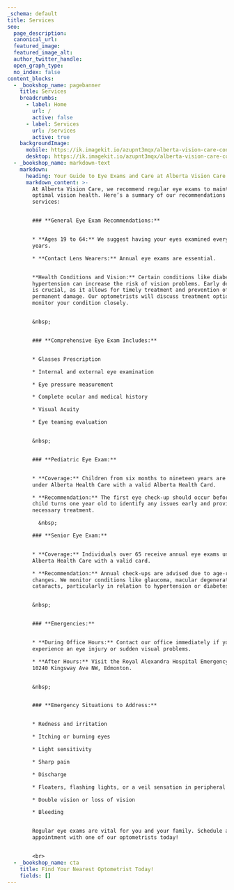 ```yaml
---
_schema: default
title: Services
seo:
  page_description:
  canonical_url:
  featured_image:
  featured_image_alt:
  author_twitter_handle:
  open_graph_type:
  no_index: false
content_blocks:
  - _bookshop_name: pagebanner
    title: Services
    breadcrumbs:
      - label: Home
        url: /
        active: false
      - label: Services
        url: /services
        active: true
    backgroundImage:
      mobile: https://ik.imagekit.io/azupnt3mqx/alberta-vision-care-contact-us.webp
      desktop: https://ik.imagekit.io/azupnt3mqx/alberta-vision-care-contact-us.webp
  - _bookshop_name: markdown-text
    markdown:
      heading: Your Guide to Eye Exams and Care at Alberta Vision Care
      markdown_content: >-
        At Alberta Vision Care, we recommend regular eye exams to maintain
        optimal vision health. Here’s a summary of our recommendations and
        services:


        ### **General Eye Exam Recommendations:**


        * **Ages 19 to 64:** We suggest having your eyes examined every two
        years.

        * **Contact Lens Wearers:** Annual eye exams are essential.


        **Health Conditions and Vision:** Certain conditions like diabetes and
        hypertension can increase the risk of vision problems. Early detection
        is crucial, as it allows for timely treatment and prevention of
        permanent damage. Our optometrists will discuss treatment options and
        monitor your condition closely.


        &nbsp;


        ### **Comprehensive Eye Exam Includes:**


        * Glasses Prescription

        * Internal and external eye examination

        * Eye pressure measurement

        * Complete ocular and medical history

        * Visual Acuity

        * Eye teaming evaluation


        &nbsp;


        ### **Pediatric Eye Exam:**


        * **Coverage:** Children from six months to nineteen years are covered
        under Alberta Health Care with a valid Alberta Health Card.

        * **Recommendation:** The first eye check-up should occur before the
        child turns one year old to identify any issues early and provide
        necessary treatment.

          &nbsp;

        ### **Senior Eye Exam:**


        * **Coverage:** Individuals over 65 receive annual eye exams under
        Alberta Health Care with a valid card.

        * **Recommendation:** Annual check-ups are advised due to age-related
        changes. We monitor conditions like glaucoma, macular degeneration, and
        cataracts, particularly in relation to hypertension or diabetes.


        &nbsp;


        ### **Emergencies:**


        * **During Office Hours:** Contact our office immediately if you
        experience an eye injury or sudden visual problems.

        * **After Hours:** Visit the Royal Alexandra Hospital Emergency Room at
        10240 Kingsway Ave NW, Edmonton.


        &nbsp;


        ### **Emergency Situations to Address:**


        * Redness and irritation

        * Itching or burning eyes

        * Light sensitivity

        * Sharp pain

        * Discharge

        * Floaters, flashing lights, or a veil sensation in peripheral vision

        * Double vision or loss of vision

        * Bleeding


        Regular eye exams are vital for you and your family. Schedule an
        appointment with one of our optometrists today!


        <br>
  - _bookshop_name: cta
    title: Find Your Nearest Optometrist Today!
    fields: []
---
```

